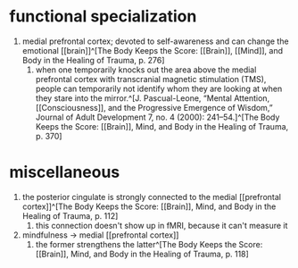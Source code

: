 # functional specialization
1. medial prefrontal cortex; devoted to self-awareness and can change the emotional [[brain]]^[The Body Keeps the Score: [[Brain]], [[Mind]], and Body in the Healing of Trauma, p. 276]
	1. when one temporarily knocks out the area above the medial prefrontal cortex with transcranial magnetic stimulation (TMS), people can temporarily not identify whom they are looking at when they stare into the mirror.^[J. Pascual-Leone, “Mental Attention, [[Consciousness]], and the Progressive Emergence of Wisdom,” Journal of Adult Development 7, no. 4 (2000): 241–54.]^[The Body Keeps the Score: [[Brain]], Mind, and Body in the Healing of Trauma, p. 370]

# miscellaneous
1. the posterior cingulate is strongly connected to the medial [[prefrontal cortex]]^[The Body Keeps the Score: [[Brain]], Mind, and Body in the Healing of Trauma, p. 112]
	1. this connection doesn't show up in fMRI, because it can't measure it
2. mindfulness → medial [[prefrontal cortex]]
	1. the former strengthens the latter^[The Body Keeps the Score: [[Brain]], Mind, and Body in the Healing of Trauma, p. 118]
